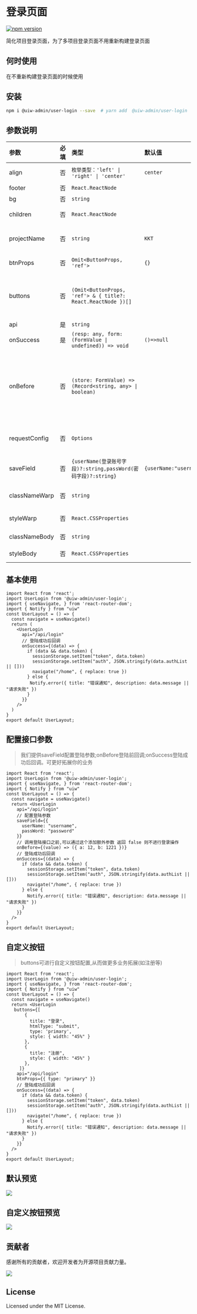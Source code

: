 # 登录页面

[![npm version](https://img.shields.io/npm/v/@uiw-admin/user-login.svg?label=@uiw-admin/user-login)](https://www.npmjs.com/package/@uiw-admin/user-login)

简化项目登录页面，为了多项目登录页面不用重新构建登录页面

## 何时使用

在不重新构建登录页面的时候使用

## 安装

```bash
npm i @uiw-admin/user-login --save  # yarn add  @uiw-admin/user-login
```

<!-- ## 参数

```ts

type FormValue = { username?: string, password?: string }

export interface UserLoginProps {
  /** 卡片框的位置 */
  align?: 'left' | 'right' | 'center';
  classNameWarp?: string;
  styleWarp?: React.CSSProperties;
  /** 卡片的 className */
  classNameBody?: string;
  /** 卡片的 style */
  styleBody?: React.CSSProperties;
  /** 页脚 */
  footer?: React.ReactNode;
  /** 背景图片 */
  bg?: string;
  /** 如果存在 children 则 覆盖默认登录框里面内容  */ 
  children?: React.ReactNode;
  /** 项目名称 */
  projectName?: string;
  /** 登录接口返回 */
  onSuccess?: (resp: any, form: FormValue | undefined) => void;
  /** 登录按钮 属性 */
  btnProps?: Omit<ButtonProps, "ref">;
  /** 请求接口 */
  api?: string;
  /** 调用接口之前 , 可以通过这个添加额外参数  返回 false 则不进行登录操作  */
  onBefore?: (store: FormValue) => { [s: string]: any } | boolean;
  /** request 请求的 options 配置参数 */
  requestConfig?: Options;
    /** 登录按钮位置 按钮组, title 为显示标题 */
  buttons?: (Omit<ButtonProps, 'ref'> & { title?: React.ReactNode })[]
   /** 默认输入框保存字段  */
  saveField?: {
    /** 登录账号 默认值 username*/
    userName?: string,
    /** 密码 默认值 password */
    passWord?: string
  }
}
``` -->

## 参数说明

| 参数          | 必填 | 类型                                                          | 默认值                                      | 说明                                                               |
| :------------ | :--- | :------------------------------------------------------------ | :------------------------------------------ | :----------------------------------------------------------------- |
| align         | 否   | `枚举类型：'left' \| 'right' \| 'center'`                     | `center`                                    | 卡片框的位置                                                       |
| footer        | 否   | `React.ReactNode`                                             |                                             | 页脚                                                               |
| bg            | 否   | `string`                                                      |                                             | 页面背景                                                           |
| children      | 否   | `React.ReactNode`                                             |                                             | 替换卡片位置内容                                                   |
| projectName   | 否   | `string`                                                      | `KKT`                                       | 项目名称(页面标题)                                                 |
| btnProps      | 否   | `Omit<ButtonProps, 'ref'>`                                    | `{}`                                        | 登录按钮 属性                                                      |
| buttons       | 否   | `(Omit<ButtonProps, 'ref'> & { title?: React.ReactNode })[]`  |                                             | 登录按钮位置的自定义按钮组, title 为显示标题                       |
| api           | 是   | `string`                                                      |                                             | 请求接口                                                           |
| onSuccess     | 是   | `(resp: any, form: (FormValue \| undefined)) => void`         | `()=>null`                                  | 登录接口返回                                                       |
| onBefore      | 否   | `(store: FormValue) => (Record<string, any> \| boolean)`      |                                             | 用接口之前 , 可以通过这个添加额外参数  返回 false 则不进行登录操作 |
| requestConfig | 否   | `Options`                                                     |                                             | `request` 请求 `options` 配置参数                                  |
| saveField     | 否   | `{userName(登录账号字段)?:string,passWord(密码字段)?:string}` | `{userName:"username",passWord:"password"}` | 默认输入框保存字段                                                 |
| classNameWarp | 否   | `string`                                                      |                                             | 卡片框外层`className`                                              |
| styleWarp     | 否   | `React.CSSProperties`                                         |                                             | 卡片框外层`style`                                                  |
| classNameBody | 否   | `string`                                                      |                                             | 卡片框`className`                                                  |
| styleBody     | 否   | `React.CSSProperties`                                         |                                             | 卡片框`style`                                                      |

## 基本使用

```tsx
import React from 'react';
import UserLogin from '@uiw-admin/user-login';
import { useNavigate, } from 'react-router-dom';
import { Notify } from "uiw"
const UserLayout = () => {
  const navigate = useNavigate()
  return (
    <UserLogin
      api="/api/login"
      // 登陆成功后回调
      onSuccess={(data) => {
        if (data && data.token) {
          sessionStorage.setItem("token", data.token)
          sessionStorage.setItem("auth", JSON.stringify(data.authList || []))
          navigate("/home", { replace: true })
        } else {
         Notify.error({ title: "错误通知", description: data.message || "请求失败" })
        }
      }}
    />
  )
}
export default UserLayout;

```
## 配置接口参数
> 我们提供saveField配置登陆参数;onBefore登陆前回调;onSuccess登陆成功后回调。可更好拓展你的业务
```tsx
import React from 'react';
import UserLogin from '@uiw-admin/user-login';
import { useNavigate, } from 'react-router-dom';
import { Notify } from "uiw"
const UserLayout = () => {
  const navigate = useNavigate()
  return <UserLogin
    api="/api/login"
    // 配置登陆参数
    saveField={{
      userName: "username",
      passWord: "password"
    }}
    // 调用登陆接口之前,可以通过这个添加额外参数 返回 false 则不进行登录操作
    onBefore={(value) => ({ a: 12, b: 1221 })}
    // 登陆成功后回调
    onSuccess={(data) => {
      if (data && data.token) {
        sessionStorage.setItem("token", data.token)
        sessionStorage.setItem("auth", JSON.stringify(data.authList || []))
        navigate("/home", { replace: true })
      } else {
        Notify.error({ title: "错误通知", description: data.message || "请求失败" })
      }
    }}
  />
}
export default UserLayout;

```

## 自定义按钮
> buttons可进行自定义按钮配置,从而做更多业务拓展(如注册等)
```tsx
import React from 'react';
import UserLogin from '@uiw-admin/user-login';
import { useNavigate, } from 'react-router-dom';
import { Notify } from "uiw"
const UserLayout = () => {
  const navigate = useNavigate()
  return <UserLogin
   buttons={[
       {
         title: "登录",
         htmlType: "submit",
         type: 'primary',
         style: { width: "45%" }
       },
       {
         title: "注册",
         style: { width: "45%" }
       },
     ]}
    api="/api/login"
    btnProps={{ type: "primary" }}
    // 登陆成功后回调
    onSuccess={(data) => {
      if (data && data.token) {
        sessionStorage.setItem("token", data.token)
        sessionStorage.setItem("auth", JSON.stringify(data.authList || []))
        navigate("/home", { replace: true })
      } else {
        Notify.error({ title: "错误通知", description: data.message || "请求失败" })
      }
    }}
  />
}
export default UserLayout;

```

## 默认预览

![](https://user-images.githubusercontent.com/49544090/150922771-8a5fa5dc-8d82-4d3c-80ac-b61dcb5eb920.png)


## 自定义按钮预览

![](https://user-images.githubusercontent.com/49544090/150929179-4854ca6c-25c8-4703-acee-9c7855821b8a.png)

## 贡献者

感谢所有的贡献者，欢迎开发者为开源项目贡献力量。

<a href="https://github.com/uiwjs/uiw-admin/graphs/contributors">
  <img src="https://uiwjs.github.io/uiw-admin/CONTRIBUTORS.svg" />
</a>


## License

Licensed under the MIT License.